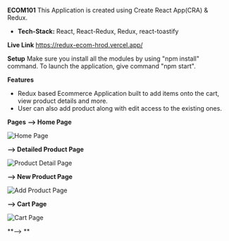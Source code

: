**ECOM101**
This Application is created using Create React App(CRA) & Redux.
- **Tech-Stack:** React, React-Redux, Redux, react-toastify

**Live Link**
https://redux-ecom-hrod.vercel.app/

**Setup**
Make sure you install all the modules by using "npm install" command.
To launch the application, give command "npm start".

**Features**
- Redux based Ecommerce Application built to add items onto the cart, view product details and more.
- User can also add product along with edit access to the existing ones.

**Pages**
**--> Home Page**

![Home Page](https://github.com/AjayBiradar5956/ReduxEcom/assets/120632029/286c3837-6ee4-4ce1-9432-24e2266ecf66)

**--> Detailed Product Page**

![Product Detail Page](https://github.com/AjayBiradar5956/ReduxEcom/assets/120632029/ad614c31-3fff-4b6c-9560-cb80bccc41d9)

**--> New Product Page**

![Add Product Page](https://github.com/AjayBiradar5956/ReduxEcom/assets/120632029/cac91294-916c-4b79-aefc-99bbe617dad1)

**--> Cart Page**

![Cart Page](https://github.com/AjayBiradar5956/ReduxEcom/assets/120632029/a6ab099e-8d35-441c-85b4-42bc44c8cca7)

**--> **

